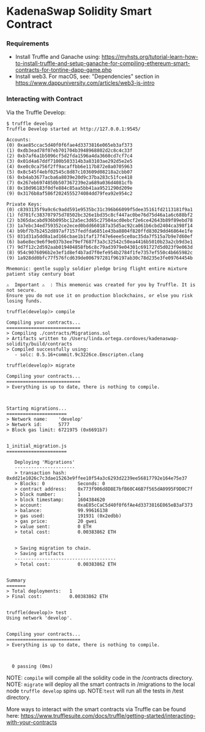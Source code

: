 # KadenaSwap Solidity Smart Contract

### Requirements
- Install Truffle and Ganache using: https://myhsts.org/tutorial-learn-how-to-install-truffle-and-setup-ganache-for-compiling-ethereum-smart-contracts-for-tontine-dapp-game.php
- Install web3. For macOS, see: "Dependencies" section in https://www.dappuniversity.com/articles/web3-js-intro

### Interacting with Contract
Via the Truffle Develop:
```shell
$ truffle develop
Truffle Develop started at http://127.0.0.1:9545/

Accounts:
(0) 0xae85ccac5d40f0f6fae4d3373816e065eb3af373
(1) 0xdb3ead78f07eb701704b3948968802d2c8c4c33f
(2) 0xb7af6a1b5096cf5d2fda1596a4da3660cd7cf7c4
(3) 0x01d4a67ddf7100b503314b3a83103ae292d5e2e5
(4) 0xe0c0ca756f2ff9acaffbb6e117b872e8a0705963
(5) 0x8c545f4ebf02545c8d87c103609d08218a2cbb07
(6) 0xb4ab3677acba6a8039e20d9c37ba283c51fce418
(7) 0x267eb6974850b507367239e2a689a036d4081cfb
(8) 0x10d96183f0dfe884c85aa5bb41aa9521290d209e
(9) 0x3176b8af586f2024555274084dd79fea92e954c2

Private Keys:
(0) c8393135f9a9c6c9add591e9535bc31c396b66099f5dee35161fd2113181f9a1
(1) fd701fc383707975d78502bc326e1bd35c8cf447ac0be76d75d46a1a6c688bf2
(2) b365dacabd936b095bc12a5ec3d65c27504acd0ebcf2e6ce42643b89f89ebd78
(3) 1a7ebc34ed759352ce2eced0bdd660187a35d5ac92ca061b6cbd2404ca398f14
(4) b9bf7b7b2452d897af7157fedfda6851e43ba8804f820ffd83029dd46864e1fe
(5) 031d31a5dd8a1ad166cbae1b1faf17f47e6eee5ce0ac35da7f515a7b9e7d60ef
(6) ba6e8ec9e6f9e037b3ee79ef7687f3a3c32542c50ea4416b5010b23a2cb9d3e1
(7) 9d7f12c2d592aab019404858fb6c8c79ad3979e04301c691727d5d023f9e063d
(8) 954c9076096b2e3ef1d8ef4b7ad7f0efe954b2784f1fe7357ef550c4b665982c
(9) 1a928dd0bfc77f576fcd639de006797281f96197ab30c78d235e3fe09764454b

Mnemonic: gentle supply soldier pledge bring flight entire mixture patient stay century boat

⚠️  Important ⚠️  : This mnemonic was created for you by Truffle. It is not secure.
Ensure you do not use it on production blockchains, or else you risk losing funds.

truffle(develop)> compile

Compiling your contracts...
===========================
> Compiling ./contracts/Migrations.sol
> Artifacts written to /Users/linda.ortega.cordoves/kadenaswap-solidity/build/contracts
> Compiled successfully using:
   - solc: 0.5.16+commit.9c3226ce.Emscripten.clang

truffle(develop)> migrate

Compiling your contracts...
===========================
> Everything is up to date, there is nothing to compile.



Starting migrations...
======================
> Network name:    'develop'
> Network id:      5777
> Block gas limit: 6721975 (0x6691b7)


1_initial_migration.js
======================

   Deploying 'Migrations'
   ----------------------
   > transaction hash:    0xdd21e1026c7c3dae15263e9ffee10f54a3c6293d2239ee56817792e164e75e37
   > Blocks: 0            Seconds: 0
   > contract address:    0x773f906d8D8E7bfB60C46B7f565dA0995F9D0C7f
   > block number:        1
   > block timestamp:     1604384620
   > account:             0xaE85cCaC5d40f0f6fAe4d3373816E065eB3aF373
   > balance:             99.99616138
   > gas used:            191931 (0x2edbb)
   > gas price:           20 gwei
   > value sent:          0 ETH
   > total cost:          0.00383862 ETH


   > Saving migration to chain.
   > Saving artifacts
   -------------------------------------
   > Total cost:          0.00383862 ETH


Summary
=======
> Total deployments:   1
> Final cost:          0.00383862 ETH


truffle(develop)> test
Using network 'develop'.


Compiling your contracts...
===========================
> Everything is up to date, there is nothing to compile.



  0 passing (0ms)

```
NOTE: `compile` will compile all the solidity code in the /contracts directory.
NOTE: `migrate` will deploy all the smart contracts in /migrations to the local node
       `truffle develop` spins up.
NOTE:`test` will run all the tests in /test directory.

More ways to interact with the smart contracts via Truffle can be found here:
https://www.trufflesuite.com/docs/truffle/getting-started/interacting-with-your-contracts
